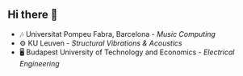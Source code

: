 ## Hi there 👋

- 🎶 Universitat Pompeu Fabra, Barcelona - _Music Computing_
- ⚙️ KU Leuven - _Structural Vibrations & Acoustics_
- 🖥️ Budapest University of Technology and Economics - _Electrical Engineering_


<!--
**5aola/5aola** is a ✨ _special_ ✨ repository because its `README.md` (this file) appears on your GitHub profile.

Here are some ideas to get you started:

- 🔭 I’m currently working on ...
- 🌱 I’m currently learning ...
- 👯 I’m looking to collaborate on ...
- 🤔 I’m looking for help with ...
- 💬 Ask me about ...
- 📫 How to reach me: ...
- 😄 Pronouns: ...
- ⚡ Fun fact: ...
-->
